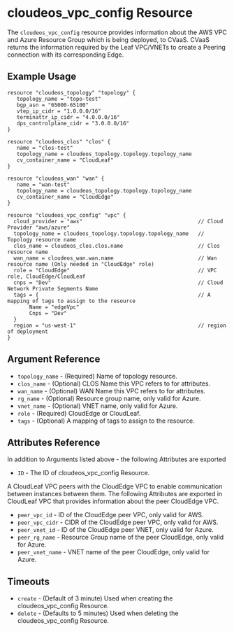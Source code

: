 # cloudeos_vpc_config Resource

The `cloudeos_vpc_config` resource provides information about the AWS VPC and Azure Resource Group which is being deployed, to CVaaS.
CVaaS returns the information required by the Leaf VPC/VNETs to create a Peering connection with its corresponding Edge.

## Example Usage

```hcl
resource "cloudeos_topology" "topology" {
   topology_name = "topo-test"
   bgp_asn = "65000-65100"
   vtep_ip_cidr = "1.0.0.0/16"
   terminattr_ip_cidr = "4.0.0.0/16"
   dps_controlplane_cidr = "3.0.0.0/16"
}

resource "cloudeos_clos" "clos" {
   name = "clos-test"
   topology_name = cloudeos_topology.topology.topology_name
   cv_container_name = "CloudLeaf"
}

resource "cloudeos_wan" "wan" {
   name = "wan-test"
   topology_name = cloudeos_topology.topology.topology_name
   cv_container_name = "CloudEdge"
}

resource "cloudeos_vpc_config" "vpc" {
  cloud_provider = "aws"                                     // Cloud Provider "aws/azure"
  topology_name = cloudeos_topology.topology.topology_name   // Topology resource name
  clos_name = cloudeos_clos.clos.name                        // Clos resource name
  wan_name = cloudeos_wan.wan.name                           // Wan resource name (Only needed in "CloudEdge" role)
  role = "CloudEdge"                                         // VPC role, CloudEdge/CloudLeaf
  cnps = "Dev"                                               // Cloud Network Private Segments Name
  tags = {                                                   // A mapping of tags to assign to the resource
       Name = "edgeVpc"
       Cnps = "Dev"
  }
  region = "us-west-1"                                       // region of deployment
}
```

## Argument Reference

* `topology_name` - (Required) Name of topology resource.
* `clos_name` - (Optional) CLOS Name this VPC refers to for attributes.
* `wan_name` - (Optional) WAN Name this VPC refers to for attributes.
* `rg_name` - (Optional) Resource group name, only valid for Azure.
* `vnet_name` - (Optional) VNET name, only valid for Azure.
* `role` - (Required) CloudEdge or CloudLeaf.
* `tags` - (Optional) A mapping of tags to assign to the resource.

## Attributes Reference

In addition to Arguments listed above - the following Attributes are exported

* `ID` - The ID of cloudeos_vpc_config Resource.

A CloudLeaf VPC peers with the CloudEdge VPC to enable communication between instances between them.
The following Attributes are exported in CloudLeaf VPC that provides information about the peer CloudEdge VPC.

* `peer_vpc_id` - ID of the CloudEdge peer VPC, only valid for AWS.
* `peer_vpc_cidr` - CIDR of the CloudEdge peer VPC, only valid for AWS.
* `peer_vnet_id` - ID of the CloudEdge peer VNET, only valid for Azure.
* `peer_rg_name` - Resource Group name of the peer CloudEdge, only valid for Azure.
* `peer_vnet_name` - VNET name of the peer CloudEdge, only valid for Azure.

## Timeouts

* `create` - (Default of 3 minute) Used when creating the cloudeos_vpc_config Resource.
* `delete` - (Defaults to 5 minutes) Used when deleting the cloudeos_vpc_config Resource.